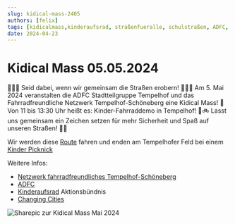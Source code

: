 ```yaml
---
slug: kidical-mass-2405
authors: [felix]
tags: [kidicalmass,kinderaufsrad, straßenfueralle, schulstraßen, ADFC, ChangingCities, tempelhof, demo]
date: 2024-04-23
---
```


# Kidical Mass 05.05.2024

🚴‍♂️🌟 Seid dabei, wenn wir gemeinsam die Straßen erobern! 🌟🚴‍♀️ Am 5. Mai 2024 veranstalten die ADFC Stadtteilgruppe Tempelhof und das Fahrradfreundliche Netzwerk Tempelhof-Schöneberg eine Kidical Mass! 🎉 Von 11 bis 13:30 Uhr heißt es: Kinder-Fahrraddemo in Tempelhof! 🌈🚲 Lasst uns gemeinsam ein Zeichen setzen für mehr Sicherheit und Spaß auf unseren Straßen! 💪😊

<!-- truncate -->

Wir werden diese [Route](https://bikerouter.de/#map=16/52.4697/13.3726/osm-mapnik-german_style&lonlats=13.385414,52.463636;13.384427,52.459367;13.384561,52.459353;13.386068,52.483232;13.388193,52.484468;13.385983,52.484926;13.385875,52.48439;13.378322,52.478439;13.378322,52.477619;13.37697,52.476978;13.377893,52.468656;13.374213,52.468617;13.36813,52.47192;13.359954,52.475418;13.359096,52.474868;13.359879,52.475307;13.367057,52.472436;13.37814,52.466299;13.385489,52.465697;13.385993,52.471613) fahren und enden am Tempelhofer Feld bei einem [Kinder Picknick](https://www.tagdesgutenlebens.berlin/event/kinder-picknick-spiel-spass-und-schmaus/)

Weitere Infos:
- [Netzwerk fahrradfreundliches Tempelhof-Schöneberg](https://www.rad-ts.de/was-ist-bunt-froehlich-und-riiiiiesengross-die-kidical-mass/)
- [ADFC](https://berlin.adfc.de/artikel/1-kidical-mass-in-tempelhof-in-2024)
- [Kinderaufsrad](https://kinderaufsrad.org/) Aktionsbündnis
- [Changing Cities](https://changing-cities.org/kampagnen/kidical-mass-berlin-2024/)

![Sharepic zur Kidical Mass Mai 2024](Kidical_Mass_2024_Tempelhof.jpeg)